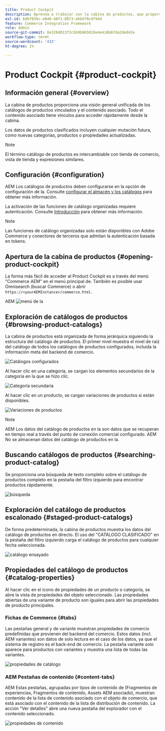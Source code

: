 ```yaml
---
title: Product Cockpit
description: Aprenda a trabajar con la cabina de productos, que proporciona una visión general unificada de los catálogos de productos vinculados y el contenido asociado.
exl-id: 6dbf039c-e040-48f1-88f3-ebbd70cdf94d
feature: Commerce Integration Framework
role: Admin
source-git-commit: 0e328d013f3c5b9b965010e4e410b6fda2de042e
workflow-type: tm+mt
source-wordcount: '433'
ht-degree: 1%

---
```


# Product Cockpit {#product-cockpit}

## Información general {#overview}

La cabina de productos proporciona una visión general unificada de los catálogos de productos vinculados y el contenido asociado. Todo el contenido asociado tiene vínculos para acceder rápidamente desde la cabina.

Los datos de productos clasificados incluyen cualquier mutación futura, como nuevas categorías, productos o propiedades actualizadas.

>[!NOTE]
>
>El término catálogo de productos es intercambiable con tienda de comercio, vista de tienda y expresiones similares.

## Configuración {#configuration}

AEM Los catálogos de productos deben configurarse en la opción de configuración de la. Consulte [configurar el almacén y los catálogos](https://experienceleague.adobe.com/docs/experience-manager-cloud-service/content/content-and-commerce/storefront/getting-started.html?lang=es#catalog) para obtener más información.

La activación de las funciones de catálogo organizadas requiere autenticación. Consulte [Introducción](https://experienceleague.adobe.com/docs/experience-manager-cloud-service/content/content-and-commerce/storefront/getting-started.html?lang=es) para obtener más información.

>[!NOTE]
>
>Las funciones de catálogo organizadas solo están disponibles con Adobe Commerce y conectores de terceros que admitan la autenticación basada en tokens.

## Apertura de la cabina de productos {#opening-product-cockpit}

La forma más fácil de acceder al Product Cockpit es a través del menú &quot;Commerce AEM&quot; en el menú principal de. También es posible usar Omnisearch (buscar Commerce) o abrir `https://<yourAEMInstance>/commerce.html`.

AEM ![menú de la](../assets/aem-menu.png)

## Exploración de catálogos de productos {#browsing-product-catalogs}

La cabina de productos está organizada de forma jerárquica siguiendo la estructura del catálogo de productos. El primer nivel muestra el nivel de raíz del catálogo de todos los catálogos de productos configurados, incluida la información meta del backend de comercio.

![Catálogos configurados](../assets/catalog-overview.png)

Al hacer clic en una categoría, se cargan los elementos secundarios de la categoría en la que se hizo clic.

![Categoría secundaria](../assets/catalog-category-children.png)

Al hacer clic en un producto, se cargan variaciones de productos si están disponibles.

![Variaciones de productos](../assets/catalog-product-variation.png)

>[!NOTE]
>
>AEM Los datos del catálogo de productos en la son datos que se recuperan en tiempo real a través del punto de conexión comercial configurado. AEM No se almacenan datos del catálogo de productos en la.

## Buscando catálogos de productos {#searching-product-catalog}

Se proporciona una búsqueda de texto completo sobre el catálogo de productos completo en la pestaña del filtro izquierdo para encontrar productos rápidamente.

![búsqueda](../assets/search-cockpit.png)

## Exploración del catálogo de productos escalonado {#staged-product-catalogs}

De forma predeterminada, la cabina de productos muestra los datos del catálogo de productos en directo. El uso del &quot;CATÁLOGO CLASIFICADO&quot; en la pestaña del filtro izquierdo carga el catálogo de productos para cualquier fecha seleccionada.

![catálogo ensayado](../assets/staged-cockpit.png)

## Propiedades del catálogo de productos {#catalog-properties}

Al hacer clic en el icono de propiedades de un producto o categoría, se abre la vista de propiedades del objeto seleccionado. Las propiedades abiertas de una variante de producto son iguales para abrir las propiedades de producto principales.

### Fichas de Commerce {#tabs}

Las pestañas general y de variante muestran propiedades de comercio predefinidas que provienen del backend del comercio. Estos datos (incl. AEM variantes) son datos de solo lectura en el caso de los datos, ya que el sistema de registro es el back-end de comercio. La pestaña variante solo aparece para productos con variantes y muestra una lista de todas las variantes.

![propiedades de catálogo](../assets/catalog-properties.png)

### AEM Pestañas de contenido {#content-tabs}

AEM Estas pestañas, agrupadas por tipos de contenido de (Fragmentos de experiencias, Fragmentos de contenido, Assets AEM asociado), muestran contenido de la lista de contenido asociado con el objeto de comercio, que está asociado con el contenido de la lista de distribución de contenido. La acción &quot;Ver detalles&quot; abre una nueva pestaña del explorador con el contenido seleccionado.

![propiedades de contenido](../assets/content-properties.png)
